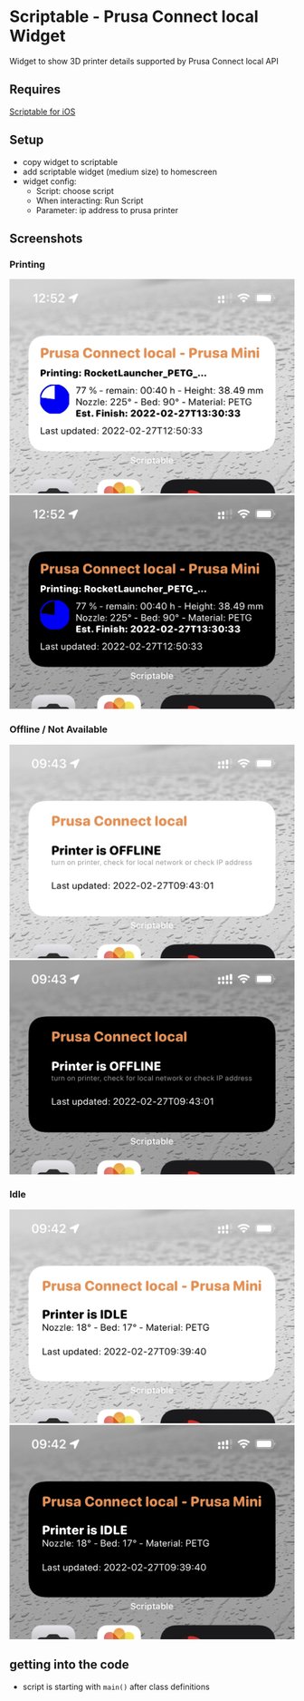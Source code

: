 # Scriptable - Prusa Connect local Widget
Widget to show 3D printer details supported by Prusa Connect local API

## Requires
[Scriptable for iOS](https://apps.apple.com/us/app/scriptable/id1405459188)

## Setup
* copy widget to scriptable
* add scriptable widget (medium size) to homescreen
* widget config:
    * Script: choose script
    * When interacting: Run Script
    * Parameter: ip address to prusa printer

## Screenshots

### Printing
![Printing](assets/printing.jpg "Printing")
![Printing - Darkmode](assets/printing_darkmode.jpg "Printing - Darkmode")

### Offline / Not Available
![Offline](assets/offline.jpg "Offline")
![Offline - Darkmode](assets/offline_darkmode.jpg "Offline - Darkmode")

### Idle
![Idle](assets/idle.jpg "Idle")
![Idle - Darkmode](assets/idle_darkmode.jpg "Idle - Darkmode")



## getting into the code
* script is starting with ```main()``` after class definitions
